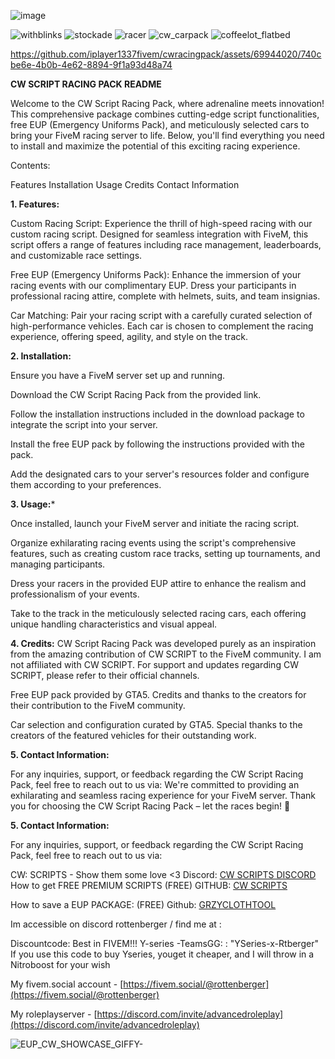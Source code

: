 ![image](https://github.com/iplayer1337fivem/cwracingpack/assets/69944020/bbf6b974-b2e5-471a-9356-3cebf54fab99)

![withblinks](https://github.com/iplayer1337fivem/cwracingpack/assets/69944020/6b767625-4e05-48a2-b659-fbf94f5ad999)
![stockade](https://github.com/iplayer1337fivem/cwracingpack/assets/69944020/619dd200-4ad3-423c-a989-c695a796d87d)
![racer](https://github.com/iplayer1337fivem/cwracingpack/assets/69944020/ea14f468-211f-4e2b-a2f2-871dd31c7777)
![cw_carpack](https://github.com/iplayer1337fivem/cwracingpack/assets/69944020/1e745a85-fc42-4330-9950-ac04fc9e013e)
![coffeelot_flatbed](https://github.com/iplayer1337fivem/cwracingpack/assets/69944020/6d46d323-7ea4-4287-a524-32ccd5af0fb8)

https://github.com/iplayer1337fivem/cwracingpack/assets/69944020/740cbe6e-4b0b-4e62-8894-9f1a93d48a74

**CW SCRIPT RACING PACK README**

Welcome to the CW Script Racing Pack, where adrenaline meets innovation! This comprehensive package combines cutting-edge script functionalities, free EUP (Emergency Uniforms Pack), and meticulously selected cars to bring your FiveM racing server to life. Below, you'll find everything you need to install and maximize the potential of this exciting racing experience.

Contents:

Features
Installation
Usage
Credits
Contact Information

**1. Features:**

Custom Racing Script: Experience the thrill of high-speed racing with our custom racing script. Designed for seamless integration with FiveM, this script offers a range of features including race management, leaderboards, and customizable race settings.

Free EUP (Emergency Uniforms Pack): Enhance the immersion of your racing events with our complimentary EUP. Dress your participants in professional racing attire, complete with helmets, suits, and team insignias.

Car Matching: Pair your racing script with a carefully curated selection of high-performance vehicles. Each car is chosen to complement the racing experience, offering speed, agility, and style on the track.

**2. Installation:**

Ensure you have a FiveM server set up and running.

Download the CW Script Racing Pack from the provided link.

Follow the installation instructions included in the download package to integrate the script into your server.

Install the free EUP pack by following the instructions provided with the pack.

Add the designated cars to your server's resources folder and configure them according to your preferences.

**3. Usage:***

Once installed, launch your FiveM server and initiate the racing script.

Organize exhilarating racing events using the script's comprehensive features, such as creating custom race tracks, setting up tournaments, and managing participants.

Dress your racers in the provided EUP attire to enhance the realism and professionalism of your events.

Take to the track in the meticulously selected racing cars, each offering unique handling characteristics and visual appeal.

**4. Credits:**
CW Script Racing Pack was developed purely as an inspiration from the amazing contribution of CW SCRIPT to the FiveM community.
I am not affiliated with CW SCRIPT. For support and updates regarding CW SCRIPT, please refer to their official channels.

Free EUP pack provided by GTA5. Credits and thanks to the creators for their contribution to the FiveM community.

Car selection and configuration curated by GTA5. Special thanks to the creators of the featured vehicles for their outstanding work.

**5. Contact Information:**

For any inquiries, support, or feedback regarding the CW Script Racing Pack, feel free to reach out to us via:
We're committed to providing an exhilarating and seamless racing experience for your FiveM server. 
Thank you for choosing the CW Script Racing Pack – let the races begin! 🏁

**5. Contact Information:**

For any inquiries, support, or feedback regarding the CW Script Racing Pack, feel free to reach out to us via:

CW: SCRIPTS - Show them some love <3
Discord: [CW SCRIPTS DISCORD](https://discord.gg/FJY4mtjaKr)
How to get FREE PREMIUM SCRIPTS (FREE)
GITHUB: [CW SCRIPTS](https://github.com/Coffeelot)

How to save a EUP PACKAGE: (FREE)
Github: [GRZYCLOTHTOOL](https://github.com/grzybeek/grzyClothTool)


Im accessible on discord rottenberger / find me at :

Discountcode: Best in FIVEM!!!
 Y-series -TeamsGG:
: "YSeries-x-Rtberger"   If you use this code to buy Yseries, youget it cheaper, and I will throw in a Nitroboost for your wish

My fivem.social account - [https://fivem.social/@rottenberger](https://fivem.social/@rottenberger)

My roleplayserver - [https://discord.com/invite/advancedroleplay](https://discord.com/invite/advancedroleplay)


![EUP_CW_SHOWCASE_GIFFY-](https://github.com/iplayer1337fivem/cwracingpack/assets/69944020/a1ac7c8b-f7a1-4716-b1fd-25a9523e0954)


